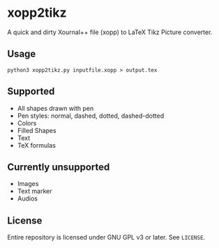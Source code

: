 # xopp2tikz

A quick and dirty Xournal++ file (xopp) to LaTeX Tikz Picture converter.

## Usage

`python3 xopp2tikz.py inputfile.xopp > output.tex`

## Supported

- All shapes drawn with pen
- Pen styles: normal, dashed, dotted, dashed-dotted
- Colors
- Filled Shapes
- Text
- TeX formulas

## Currently unsupported

- Images
- Text marker
- Audios

## License

Entire repository is licensed under GNU GPL v3 or later. See `LICENSE`.